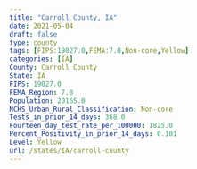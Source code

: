 ```yaml
---
title: "Carroll County, IA"
date: 2021-05-04
draft: false
type: county
tags: [FIPS:19027.0,FEMA:7.0,Non-core,Yellow]
categories: [IA]
County: Carroll County
State: IA
FIPS: 19027.0
FEMA_Region: 7.0
Population: 20165.0
NCHS_Urban_Rural_Classification: Non-core
Tests_in_prior_14_days: 368.0
Fourteen_day_test_rate_per_100000: 1825.0
Percent_Positivity_in_prior_14_days: 0.101
Level: Yellow
url: /states/IA/carroll-county
---
```



